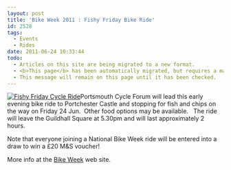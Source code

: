 ```yaml
---
layout: post
title: 'Bike Week 2011 : Fishy Friday Bike Ride'
id: 2528
tags:
  - Events
  - Rides
date: 2011-06-24 10:33:44
todo:
  - Articles on this site are being migrated to a new format.
  - <b>This page</b> has been automatically migrated, but requires a manual check-&amp;-tune to ensure the format and links all work as expected.
  - This message will remain on this page until it has been checked.
---
```


[![Fishy Friday Cycle Ride](http://www.pompeybug.co.uk/wp-content/uploads/2011/06/fish-and-chip-shop-sign-300x184.jpg "Fishy Friday Cycle Ride")](http://www.pompeybug.co.uk/wp-content/uploads/2011/06/fish-and-chip-shop-sign.jpg)Portsmouth Cycle Forum will lead this early evening bike ride to Portchester Castle and stopping for fish and chips on the way on Friday 24 Jun.  Other food options may be available.   The ride will leave the Guildhall Square at 5.30pm and will last approximately 2 hours.

Note that everyone joining a National Bike Week ride will be entered into a draw to win a £20 M&amp;S voucher!

More info at the [Bike Week](http://www.bikeweek.org.uk/event_search.php?pagemode=display&amp;event_id=44&amp;postcode=po4&amp;distance=-1&amp;category=-1&amp;county=-1&amp;fee=any&amp;child=any "Team Great Britain Bike Week 2011") web site.
